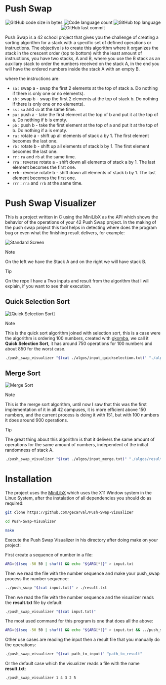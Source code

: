 # Push Swap
<p align="center">
	<img alt="GitHub code size in bytes" src="https://img.shields.io/github/languages/code-size/gecarval/Falling-Sand?color=lightblue" />
	<img alt="Code language count" src="https://img.shields.io/github/languages/count/gecarval/Falling-Sand?color=yellow" />
	<img alt="GitHub top language" src="https://img.shields.io/github/languages/top/gecarval/Falling-Sand?color=blue" />
	<img alt="GitHub last commit" src="https://img.shields.io/github/last-commit/gecarval/Falling-Sand?color=green" />
</p>
Push Swap is a 42 school project that gives you the challenge of creating a sorting algorithm for a stack with a specific set of defined operations or instructions. The objective is to create this algorithm where it organizes the stack in the crescent order (top to bottom) with the least amount of instructions, you have two stacks, A and B, where you use the B stack as an auxiliary stack to order the numbers received on the stack A, in the end you will have the ordered numbers inside the stack A with an empty B.

where the instructions are:
- `sa` : swap a - swap the first 2 elements at the top of stack a. Do nothing if there is only one or no elements).
- `sb` : swap b - swap the first 2 elements at the top of stack b. Do nothing if there is only one or no elements).
- `ss` : `sa` and `sb` at the same time.
- `pa` : push a - take the first element at the top of b and put it at the top of a. Do
nothing if b is empty.
- `pb` : push b - take the first element at the top of a and put it at the top of b. Do
nothing if a is empty.
- `ra` : rotate a - shift up all elements of stack a by 1. The first element becomes
the last one.
- `rb` : rotate b - shift up all elements of stack b by 1. The first element becomes the last one.
- `rr` : `ra` and `rb` at the same time.
- `rra` : reverse rotate a - shift down all elements of stack a by 1. The last element becomes the first one.
- `rrb` : reverse rotate b - shift down all elements of stack b by 1. The last element becomes the first one.
- `rrr` : `rra` and `rrb` at the same time.

# Push Swap Visualizer
This is a project written in C using the MiniLibX as the API which shows the behavior of the operations of your 42 Push Swap project.
In the making of the push swap project this tool helps in detecting where does the program bug or even what the finishing result delivers, for example:

![Standard Screen](https://github.com/user-attachments/assets/5251028c-11f7-44cc-acd4-01acafe129a6)

> [!Note]
> On the left we have the Stack A and on the right we will have stack B.

> [!Tip]
> On the repo I have a Two inputs and result from the algorithm that I will explain, if you want to see their execution.

## Quick Selection Sort
![[Quick Selection Sort]](https://github.com/user-attachments/assets/5119e3c5-1b33-407b-816f-a20001373f99)

> [!Note]
> This is the quick sort algorithm joined with selection sort, this is a case were the algorithm is ordering 100 numbers, created with [gkomba](https://github.com/gkomba), we call it **Quick Selection Sort**, it has around 750 operations for 100 numbers and about 850 for the worst case.
``` sh
./push_swap_visualizer "$(cat ./algos/input_quickselection.txt)" "./algos/result_quickselection.txt"
```

## Merge Sort
![Merge Sort](https://github.com/user-attachments/assets/18fc3b5c-c76e-4515-bc02-8ba9f0cdc52e)

> [!Note]
> This is the merge sort algorithm, until now I saw that this was the first implementation of it in all 42 campuses, it is more efficient above 150 numbers, and the current process is doing it with 151, but with 100 numbers it does around 900 operations.

> [!Tip]
> The great thing about this algorithm is that it delivers the same amount of operations for the same amount of numbers, independent of the initial randomness of stack A.
``` sh
./push_swap_visualizer "$(cat ./algos/input_merge.txt)" "./algos/result_merge.txt"
```

# Installation
The project uses the [MiniLibX](https://harm-smits.github.io/42docs/libs/minilibx) which uses the X11 Window system in the Linux System, after the instalation of all dependencies you should do as required:
``` sh
git clone https://github.com/gecarval/Push-Swap-Visualizer
```
``` sh
cd Push-Swap-Visualizer
```
``` sh
make
```
Execute the Push Swap Visualizer in his directory after doing make on your project:

First create a sequence of number in a file:
``` sh
ARG=($(seq -50 50 | shuf)) && echo "${ARG[*]}" > input.txt
```

Then we read the file with the number sequence and make your push_swap process the number sequence:
```sh
../push_swap "$(cat input.txt)" > ./result.txt
```

Then we read the file with the number sequence and the visualizer reads the **result.txt** file by default:
``` sh
./push_swap_visualizer "$(cat input.txt)"
```

The most used command for this program is one that does all the above:
``` sh
ARG=($(seq -50 50 | shuf)) && echo "${ARG[*]}" > input.txt && ../push_swap "$(cat input.txt)" > ./result.txt && ./push_swap_visualizer "$(cat input.txt)"
```

Other use cases are reading the input then a result file that you manually do the operations:
```sh
./push_swap_visualizer "$(cat path_to_input)" "path_to_result"
```
Or the default case which the visualizer reads a file with the name **result.txt**:
```sh
./push_swap_visualizer 1 4 3 2 5
```
